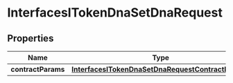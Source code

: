 

# InterfacesITokenDnaSetDnaRequest

## Properties

Name | Type | Description | Notes
------------ | ------------- | ------------- | -------------
**contractParams** | [**InterfacesITokenDnaSetDnaRequestContractParams**](InterfacesITokenDnaSetDnaRequestContractParams.md) |  | 





